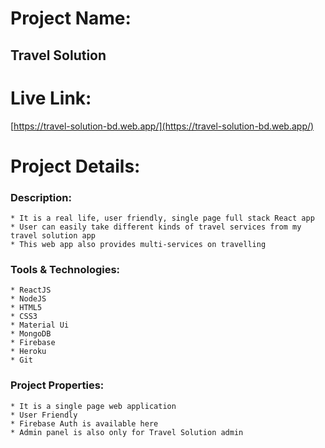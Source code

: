 # Project Name:

  ## Travel Solution

# Live Link:

 [https://travel-solution-bd.web.app/](https://travel-solution-bd.web.app/)

# Project Details:

 ### Description:
    
    * It is a real life, user friendly, single page full stack React app
    * User can easily take different kinds of travel services from my travel solution app
    * This web app also provides multi-services on travelling
 
 ### Tools & Technologies:
    
    * ReactJS
    * NodeJS
    * HTML5
    * CSS3
    * Material Ui
    * MongoDB
    * Firebase
    * Heroku
    * Git
 ### Project Properties:
    
    * It is a single page web application
    * User Friendly
    * Firebase Auth is available here
    * Admin panel is also only for Travel Solution admin 